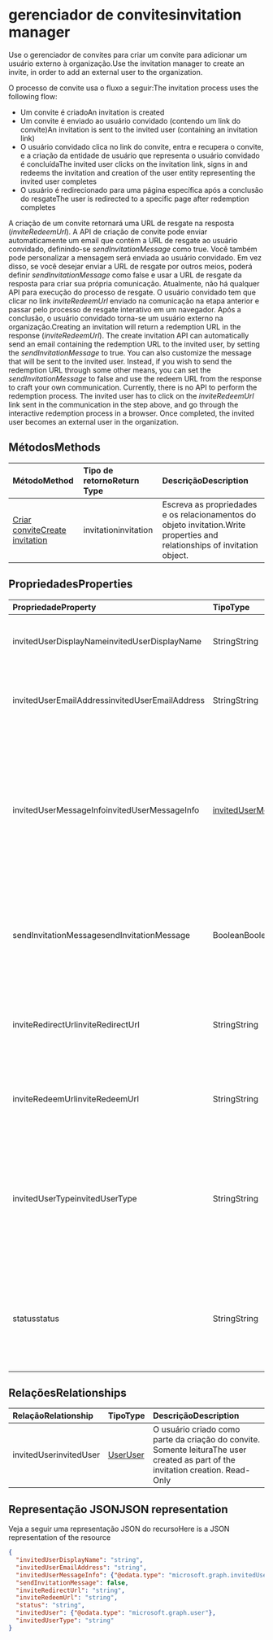 # <a name="invitation-manager"></a><span data-ttu-id="4e909-101">gerenciador de convites</span><span class="sxs-lookup"><span data-stu-id="4e909-101">invitation manager</span></span>

<span data-ttu-id="4e909-102">Use o gerenciador de convites para criar um convite para adicionar um usuário externo à organização.</span><span class="sxs-lookup"><span data-stu-id="4e909-102">Use the invitation manager to create an invite, in order to add an external user to the organization.</span></span> 

<span data-ttu-id="4e909-103">O processo de convite usa o fluxo a seguir:</span><span class="sxs-lookup"><span data-stu-id="4e909-103">The invitation process uses the following flow:</span></span>

* <span data-ttu-id="4e909-104">Um convite é criado</span><span class="sxs-lookup"><span data-stu-id="4e909-104">An invitation is created</span></span>
* <span data-ttu-id="4e909-105">Um convite é enviado ao usuário convidado (contendo um link do convite)</span><span class="sxs-lookup"><span data-stu-id="4e909-105">An invitation is sent to the invited user (containing an invitation link)</span></span>
* <span data-ttu-id="4e909-106">O usuário convidado clica no link do convite, entra e recupera o convite, e a criação da entidade de usuário que representa o usuário convidado é concluída</span><span class="sxs-lookup"><span data-stu-id="4e909-106">The invited user clicks on the invitation link, signs in and redeems the invitation and creation of the user entity representing the invited user completes</span></span>
* <span data-ttu-id="4e909-107">O usuário é redirecionado para uma página específica após a conclusão do resgate</span><span class="sxs-lookup"><span data-stu-id="4e909-107">The user is redirected to a specific page after redemption completes</span></span>

<span data-ttu-id="4e909-p101">A criação de um convite retornará uma URL de resgate na resposta (*inviteRedeemUrl*). A API de criação de convite pode enviar automaticamente um email que contém a URL de resgate ao usuário convidado, definindo-se *sendInvitationMessage* como true. Você também pode personalizar a mensagem será enviada ao usuário convidado. Em vez disso, se você desejar enviar a URL de resgate por outros meios, poderá definir *sendInvitationMessage* como false e usar a URL de resgate da resposta para criar sua própria comunicação. Atualmente, não há qualquer API para execução do processo de resgate. O usuário convidado tem que clicar no link *inviteRedeemUrl* enviado na comunicação na etapa anterior e passar pelo processo de resgate interativo em um navegador. Após a conclusão, o usuário convidado torna-se um usuário externo na organização.</span><span class="sxs-lookup"><span data-stu-id="4e909-p101">Creating an invitation will return a redemption URL in the response (*inviteRedeemUrl*). The create invitation API can automatically send an email containing the redemption URL to the invited user, by setting the *sendInvitationMessage* to true. You can also customize the message that will be sent to the invited user. Instead, if you wish to send the redemption URL through some other means, you can set the *sendInvitationMessage* to false and use the redeem URL from the response to craft your own communication. Currently, there is no API to perform the redemption process. The invited user has to click on the *inviteRedeemUrl* link sent in the communication in the step above, and go through the interactive redemption process in a browser. Once completed, the invited user becomes an external user in the organization.</span></span>


## <a name="methods"></a><span data-ttu-id="4e909-115">Métodos</span><span class="sxs-lookup"><span data-stu-id="4e909-115">Methods</span></span>
| <span data-ttu-id="4e909-116">Método</span><span class="sxs-lookup"><span data-stu-id="4e909-116">Method</span></span>       | <span data-ttu-id="4e909-117">Tipo de retorno</span><span class="sxs-lookup"><span data-stu-id="4e909-117">Return Type</span></span>  |<span data-ttu-id="4e909-118">Descrição</span><span class="sxs-lookup"><span data-stu-id="4e909-118">Description</span></span>|
|:---------------|:--------|:----------|
|[<span data-ttu-id="4e909-119">Criar convite</span><span class="sxs-lookup"><span data-stu-id="4e909-119">Create invitation</span></span>](../api/invitation_post.md) | <span data-ttu-id="4e909-120">invitation</span><span class="sxs-lookup"><span data-stu-id="4e909-120">invitation</span></span> | <span data-ttu-id="4e909-121">Escreva as propriedades e os relacionamentos do objeto invitation.</span><span class="sxs-lookup"><span data-stu-id="4e909-121">Write properties and relationships of invitation object.</span></span>|

## <a name="properties"></a><span data-ttu-id="4e909-122">Propriedades</span><span class="sxs-lookup"><span data-stu-id="4e909-122">Properties</span></span>
| <span data-ttu-id="4e909-123">Propriedade</span><span class="sxs-lookup"><span data-stu-id="4e909-123">Property</span></span>     | <span data-ttu-id="4e909-124">Tipo</span><span class="sxs-lookup"><span data-stu-id="4e909-124">Type</span></span>   |<span data-ttu-id="4e909-125">Descrição</span><span class="sxs-lookup"><span data-stu-id="4e909-125">Description</span></span>|
|:---------------|:--------|:----------|
|<span data-ttu-id="4e909-126">invitedUserDisplayName</span><span class="sxs-lookup"><span data-stu-id="4e909-126">invitedUserDisplayName</span></span>|<span data-ttu-id="4e909-127">String</span><span class="sxs-lookup"><span data-stu-id="4e909-127">String</span></span>|<span data-ttu-id="4e909-128">O nome de exibição do usuário que está sendo convidado.</span><span class="sxs-lookup"><span data-stu-id="4e909-128">The display name of the user being invited.</span></span>|
|<span data-ttu-id="4e909-129">invitedUserEmailAddress</span><span class="sxs-lookup"><span data-stu-id="4e909-129">invitedUserEmailAddress</span></span>|<span data-ttu-id="4e909-130">String</span><span class="sxs-lookup"><span data-stu-id="4e909-130">String</span></span>|<span data-ttu-id="4e909-p102">O endereço de email do usuário que está sendo convidado. Obrigatório.</span><span class="sxs-lookup"><span data-stu-id="4e909-p102">The email address of the user being invited. Required.</span></span>|
|<span data-ttu-id="4e909-133">invitedUserMessageInfo</span><span class="sxs-lookup"><span data-stu-id="4e909-133">invitedUserMessageInfo</span></span>|[<span data-ttu-id="4e909-134">invitedUserMessageInfo</span><span class="sxs-lookup"><span data-stu-id="4e909-134">invitedUserMessageInfo</span></span>](invitedusermessageinfo.md)|<span data-ttu-id="4e909-135">Configurações adicionais para a mensagem que está sendo enviada ao usuário convidado, incluindo a lista de destinatários cc, o idioma e o texto da mensagem de personalização.</span><span class="sxs-lookup"><span data-stu-id="4e909-135">Additional configuration for the message being sent to the invited user, including customizing message text, language and cc recipient list.</span></span>|
|<span data-ttu-id="4e909-136">sendInvitationMessage</span><span class="sxs-lookup"><span data-stu-id="4e909-136">sendInvitationMessage</span></span>|<span data-ttu-id="4e909-137">Boolean</span><span class="sxs-lookup"><span data-stu-id="4e909-137">Boolean</span></span>|<span data-ttu-id="4e909-p103">Indica se um email deve ser enviado ao usuário que está sendo convidado ou não. O padrão é false.</span><span class="sxs-lookup"><span data-stu-id="4e909-p103">Indicates whether an email should be sent to the user being invited or not. The default is false.</span></span>|
|<span data-ttu-id="4e909-140">inviteRedirectUrl</span><span class="sxs-lookup"><span data-stu-id="4e909-140">inviteRedirectUrl</span></span>|<span data-ttu-id="4e909-141">String</span><span class="sxs-lookup"><span data-stu-id="4e909-141">String</span></span>|<span data-ttu-id="4e909-p104">A URL para a qual o usuário deve ser redirecionado após o resgate do convite. Obrigatório.</span><span class="sxs-lookup"><span data-stu-id="4e909-p104">The URL user should be redirected to once the invitation is redeemed. Required.</span></span>|
|<span data-ttu-id="4e909-144">inviteRedeemUrl</span><span class="sxs-lookup"><span data-stu-id="4e909-144">inviteRedeemUrl</span></span>|<span data-ttu-id="4e909-145">String</span><span class="sxs-lookup"><span data-stu-id="4e909-145">String</span></span>|<span data-ttu-id="4e909-p105">A URL que o usuário pode usar para resgatar o convite. Somente leitura</span><span class="sxs-lookup"><span data-stu-id="4e909-p105">The URL user can use to redeem his invitation. Read-Only</span></span>|
|<span data-ttu-id="4e909-148">invitedUserType</span><span class="sxs-lookup"><span data-stu-id="4e909-148">invitedUserType</span></span>|<span data-ttu-id="4e909-149">String</span><span class="sxs-lookup"><span data-stu-id="4e909-149">String</span></span>|<span data-ttu-id="4e909-150">O userType do usuário que está sendo convidado.</span><span class="sxs-lookup"><span data-stu-id="4e909-150">The userType of the user being invited.</span></span> <span data-ttu-id="4e909-151">Por padrão, é Convidado.</span><span class="sxs-lookup"><span data-stu-id="4e909-151">By default, this is Guest.</span></span> <span data-ttu-id="4e909-152">Você poderá convidar como Membro se não for administrador da empresa.</span><span class="sxs-lookup"><span data-stu-id="4e909-152">You can invite as Member if you are a company administrator.</span></span> |
|<span data-ttu-id="4e909-153">status</span><span class="sxs-lookup"><span data-stu-id="4e909-153">status</span></span>|<span data-ttu-id="4e909-154">String</span><span class="sxs-lookup"><span data-stu-id="4e909-154">String</span></span>|<span data-ttu-id="4e909-p107">O status do convite. Valores possíveis: PendingAcceptance, Completed, InProgress, e Error</span><span class="sxs-lookup"><span data-stu-id="4e909-p107">The status of the invitation. Possible values: PendingAcceptance, Completed, InProgress, and Error</span></span>|

## <a name="relationships"></a><span data-ttu-id="4e909-157">Relações</span><span class="sxs-lookup"><span data-stu-id="4e909-157">Relationships</span></span>
| <span data-ttu-id="4e909-158">Relação</span><span class="sxs-lookup"><span data-stu-id="4e909-158">Relationship</span></span> | <span data-ttu-id="4e909-159">Tipo</span><span class="sxs-lookup"><span data-stu-id="4e909-159">Type</span></span>   |<span data-ttu-id="4e909-160">Descrição</span><span class="sxs-lookup"><span data-stu-id="4e909-160">Description</span></span>|
|:---------------|:--------|:----------|
|<span data-ttu-id="4e909-161">invitedUser</span><span class="sxs-lookup"><span data-stu-id="4e909-161">invitedUser</span></span>|[<span data-ttu-id="4e909-162">User</span><span class="sxs-lookup"><span data-stu-id="4e909-162">User</span></span>](user.md)|<span data-ttu-id="4e909-p108">O usuário criado como parte da criação do convite. Somente leitura</span><span class="sxs-lookup"><span data-stu-id="4e909-p108">The user created as part of the invitation creation. Read-Only</span></span>|

## <a name="json-representation"></a><span data-ttu-id="4e909-165">Representação JSON</span><span class="sxs-lookup"><span data-stu-id="4e909-165">JSON representation</span></span>
<span data-ttu-id="4e909-166">Veja a seguir uma representação JSON do recurso</span><span class="sxs-lookup"><span data-stu-id="4e909-166">Here is a JSON representation of the resource</span></span>

<!-- { "blockType": "resource", "baseType": "microsoft.graph.entity", "@odata.type": "microsoft.graph.invitation" } -->
```json
{
  "invitedUserDisplayName": "string",
  "invitedUserEmailAddress": "string",
  "invitedUserMessageInfo": {"@odata.type": "microsoft.graph.invitedUserMessageInfo"},
  "sendInvitationMessage": false,
  "inviteRedirectUrl": "string",
  "inviteRedeemUrl": "string",
  "status": "string",
  "invitedUser": {"@odata.type": "microsoft.graph.user"},
  "invitedUserType": "string"
}
```


<!-- uuid: 8fcb5dbc-d5aa-4681-8e31-b001d5168d79
2016-22-25 14:57:30 UTC -->
<!-- {
  "type": "#page.annotation",
  "description": "invitation resource",
  "keywords": "",
  "section": "documentation",
  "tocPath": ""
}-->
